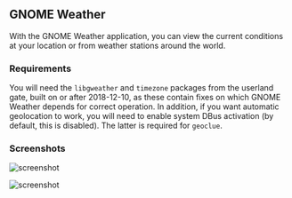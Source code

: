 ## GNOME Weather

With the GNOME Weather application, you can view the current conditions
at your location or from weather stations around the world.

### Requirements

You will need the `libgweather` and `timezone` packages from the
userland gate, built on or after 2018-12-10, as these contain fixes on
which GNOME Weather depends for correct operation.  In addition, if
you want automatic geolocation to work, you will need to enable system
DBus activation (by default, this is disabled).  The latter is
required for `geoclue`.

### Screenshots
![screenshot](https://raw.githubusercontent.com/RocketMan/solaris-ports/master/components/desktop/gnome-weather/screenshot.png "GNOME Weather Hourly")

![screenshot](https://raw.githubusercontent.com/RocketMan/solaris-ports/master/components/desktop/gnome-weather/screenshot2.png "GNOME Weather Daily")
